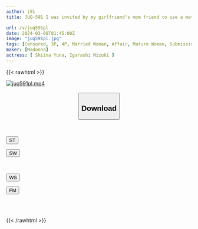 ```yaml
---
author: j91
title: JUQ-591 I was invited by my girlfriend's mom friend to use a matching app, and together we sweetly tame her 'younger favorite'. (JUQ-591)

url: /v/juq591pl
date: 2024-03-08T01:45:00Z
image: "juq591pl.jpg"
tags: [Censored, 3P, 4P, Married Woman, Affair, Mature Woman, Submissive Men	]
maker: [Madonna]
actress: [ Shiina Yuna, Igarashi Mizuki ]
---
```



{{< rawhtml >}}

<div class="video" data-videoid="p1GAbdW1WRSRZL">
    <a href="javascript:;">
        <img src="/v/juq591pl/juq591pl.jpg" width="WIDTH" height="HEIGHT" alt="juq591pl.mp4" loading="lazy">
    </a>
</div>

<script type="text/javascript" src="https://j91.asia/asset/on-demand-st.js"></script>

<br>
  <link rel="stylesheet" href="https://j91.asia/asset/bs5.css">
  
  <center>
  <button class="btn btn-primary" type="button" data-bs-toggle="collapse" data-bs-target=".multi-collapse" aria-expanded="false" aria-controls="multiCollapseExample1 multiCollapseExample2"><h2>Download</h2></button></center>
</p>
<div class="row">
  <div class="col">
    <div class="collapse multi-collapse" id="multiCollapseExample1">
      <div class="card card-body">
	      	      <br>
<div class="buttons">  
<p><a href="https://streamtape.to/v/p1GAbdW1WRSRZL" target="_blank"><button class="btn-hover color-3"><i class="fa fa-download"></i> ST</button></a></p>
<p><a href="https://cdnwish.com/dbxdps8us2vh" target="_blank"><button class="btn-hover color-2"><i class="fa fa-download"></i> SW</button></a></p></div>
    </div>
  </div>
</div>
  <div class="col">
    <div class="collapse multi-collapse" id="multiCollapseExample2">
      <div class="card card-body">
	      <br>
<div class="buttons">
<p><a href="https://wolfstream.tv/9lasmmq134bg"><button class="btn-hover color-9"><i class="fa fa-download"></i> WS</button></a></p>
<p><a href="https://filemoon.sx/d/b1tnk8m0udj2"><button class="btn-hover color-8"><i class="fa fa-download"></i> FM</button></a></p></div>
<br><br>
      </div>
    </div>
  </div>
</div>

{{< /rawhtml >}}